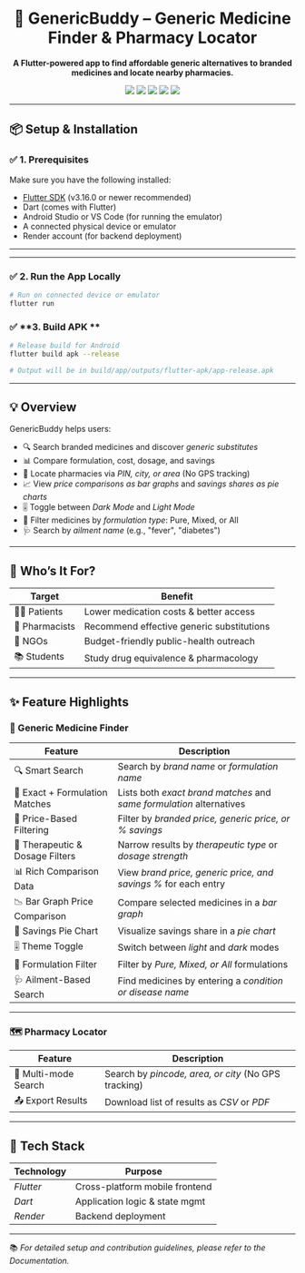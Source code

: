 

<h1 align="center">💊 GenericBuddy – Generic Medicine Finder & Pharmacy Locator</h1>

<p align="center"><b>A Flutter-powered app to find affordable generic alternatives to branded medicines and locate nearby pharmacies.</b></p>

<p align="center">
  <img src="https://img.shields.io/badge/Platform-Flutter-02569B?style=for-the-badge&logo=flutter" />
  <img src="https://img.shields.io/badge/Language-Dart-0175C2?style=for-the-badge&logo=dart" />
  <img src="https://img.shields.io/badge/Backend-Render-46E3B7?style=for-the-badge" />
  <img src="https://img.shields.io/badge/UI-Mobile%20Friendly-green?style=for-the-badge" />
  <img src="https://img.shields.io/badge/Status-Active-brightgreen?style=for-the-badge" />
</p>

---

## 📦 Setup & Installation

### ✅ **1. Prerequisites**
Make sure you have the following installed:
- [Flutter SDK](https://docs.flutter.dev/get-started/install) (v3.16.0 or newer recommended)
- Dart (comes with Flutter)
- Android Studio or VS Code (for running the emulator)
- A connected physical device or emulator
- Render account (for backend deployment)

---


---

### ✅ **2. Run the App Locally**

```bash
# Run on connected device or emulator
flutter run
```


### ✅ **3. Build APK **

```bash
# Release build for Android
flutter build apk --release

# Output will be in build/app/outputs/flutter-apk/app-release.apk
```

---



## 💡 Overview

GenericBuddy helps users:  
- 🔍 Search branded medicines and discover *generic substitutes*  
- 📊 Compare formulation, cost, dosage, and savings  
- 📍 Locate pharmacies via *PIN, city, or area* (No GPS tracking)  
- 📈 View *price comparisons as bar graphs* and *savings shares as pie charts*  
- 🎚 Toggle between *Dark Mode* and *Light Mode*  
- 🧪 Filter medicines by *formulation type*: Pure, Mixed, or All  
- 🩺 Search by *ailment name* (e.g., "fever", "diabetes")  

---

## 🎯 Who’s It For?

| Target            | Benefit                                   |
|-------------------|-------------------------------------------|
| 🧑‍⚕ Patients     | Lower medication costs & better access    |
| 💊 Pharmacists    | Recommend effective generic substitutions |
| 🏥 NGOs           | Budget-friendly public-health outreach    |
| 📚 Students       | Study drug equivalence & pharmacology     |

---

## ✨ Feature Highlights

### 💊 Generic Medicine Finder

| Feature                                  | Description                                                                 |
|------------------------------------------|-----------------------------------------------------------------------------|
| 🔍 Smart Search                          | Search by *brand name* or *formulation name*                           |
| 🧬 Exact + Formulation Matches           | Lists both *exact brand matches* and *same formulation* alternatives   |
| 💸 Price-Based Filtering                 | Filter by *branded price, generic price, or % savings*                  |
| 🧪 Therapeutic & Dosage Filters          | Narrow results by *therapeutic type* or *dosage strength*              |
| 📊 Rich Comparison Data                  | View *brand price, generic price, and savings %* for each entry        |
| 📉 Bar Graph Price Comparison            | Compare selected medicines in a *bar graph*                            |
| 🥧 Savings Pie Chart                     | Visualize savings share in a *pie chart*                               |
| 🎚 Theme Toggle                         | Switch between *light* and *dark* modes                                 |
| 🧪 Formulation Filter                    | Filter by *Pure, Mixed, or All* formulations                            |
| 🩺 Ailment-Based Search                  | Find medicines by entering a *condition or disease name*               |

---

### 🗺 Pharmacy Locator

| Feature                                  | Description                                                                 |
|------------------------------------------|-----------------------------------------------------------------------------|
| 📍 Multi-mode Search                     | Search by *pincode, area, or city* (No GPS tracking)                       |
| 📤 Export Results                        | Download list of results as *CSV* or *PDF*                                |

---

## 🧪 Tech Stack

| Technology     | Purpose                          |
|----------------|----------------------------------|
| *Flutter*      | Cross-platform mobile frontend   |
| *Dart*         | Application logic & state mgmt   |
| *Render*       | Backend deployment               |

---

📚 *For detailed setup and contribution guidelines, please refer to the Documentation.*
